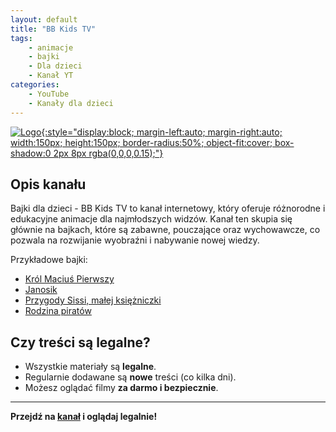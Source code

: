 ```yaml
---
layout: default
title: "BB Kids TV"
tags: 
    - animacje
    - bajki
    - Dla dzieci
    - Kanał YT
categories:
    - YouTube
    - Kanały dla dzieci
---
```


[![Logo](https://yt3.googleusercontent.com/27uTaAZNe5JN0B9yY6swSpE04zkO67L84lfYek4-8oYeaRa6hB5uIIdmWcMy1QueBO7GSYVSstk=s160-c-k-c0x00ffffff-no-rj){:style="display:block; margin-left:auto; margin-right:auto; width:150px; height:150px; border-radius:50%; object-fit:cover; box-shadow:0 2px 8px rgba(0,0,0,0.15);"}](https://www.youtube.com/@bajkidladzieci-bbkidstv)

## Opis kanału

Bajki dla dzieci - BB Kids TV to kanał internetowy, który oferuje różnorodne i edukacyjne animacje dla najmłodszych widzów. Kanał ten skupia się głównie na bajkach, które są zabawne, pouczające oraz wychowawcze, co pozwala na rozwijanie wyobraźni i nabywanie nowej wiedzy.

Przykładowe bajki:
- [Król Maciuś Pierwszy](https://www.youtube.com/watch?v=rc55s96uOYM&list=PLKFwt0_DMKt6XwC9ZdD8hr6JOONUZb3Y7)
- [Janosik](https://www.youtube.com/watch?v=_Gs4nfmlzbE&list=PLKFwt0_DMKt6KxPgpNUin8qGDUv0SebIv)
- [Przygody Sissi, małej księżniczki](https://www.youtube.com/watch?v=Bsx5UFkUICI&list=PLKFwt0_DMKt7ccQbx3J4DDd6gFP4DOTBw&index=1)
- [Rodzina piratów](https://www.youtube.com/watch?v=9Y6FyqHi_HM)

## Czy treści są legalne?

- Wszystkie materiały są **legalne**.
- Regularnie dodawane są **nowe** treści (co kilka dni).
- Możesz oglądać filmy **za darmo i bezpiecznie**.

---

**Przejdź na [kanał](https://www.youtube.com/@bajkidladzieci-bbkidstv) i oglądaj legalnie!**
